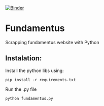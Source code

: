 [![Binder](https://mybinder.org/badge_logo.svg)](https://mybinder.org/v2/gh/WanderWashington/Fundamentus/main)

# Fundamentus
Scrapping fundamentus website with Python

## Instalation:

Install the python libs using:

    pip install -r requirements.txt 

Run the .py file
  
    python fundamentus.py

